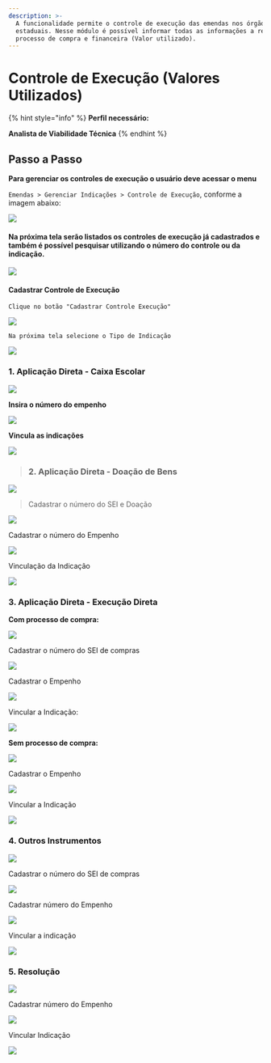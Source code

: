 ```yaml
---
description: >-
  A funcionalidade permite o controle de execução das emendas nos órgãos
  estaduais. Nesse módulo é possível informar todas as informações a respeito do
  processo de compra e financeira (Valor utilizado).
---
```


# Controle de Execução \(Valores Utilizados\)



{% hint style="info" %}
**Perfil necessário:**

  **Analista de Viabilidade Técnica**
{% endhint %}

## Passo a Passo

**Para gerenciar os controles de execução o usuário deve acessar o menu**  
  
`Emendas > Gerenciar Indicações > Controle de Execução`, conforme a imagem abaixo:

![](../.gitbook/assets/image%20%286%29.png)

#### **Na próxima tela serão listados  os controles de execução já cadastrados e também é possível pesquisar utilizando o número do controle ou da indicação.**

![](../.gitbook/assets/image%20%28153%29.png)

#### **Cadastrar Controle de Execução**

`Clique no botão "Cadastrar Controle Execução"`

![](../.gitbook/assets/image%20%2873%29.png)

`Na próxima tela selecione o Tipo de Indicação`

![](../.gitbook/assets/image%20%2866%29.png)

### 1. Aplicação Direta - Caixa Escolar

![](../.gitbook/assets/image%20%2856%29.png)

**Insira o número do empenho**

![](../.gitbook/assets/image%20%2869%29.png)

**Vincula as indicações** 

![](../.gitbook/assets/image%20%2872%29.png)

> ### 2. Aplicação Direta - Doação de Bens

![](../.gitbook/assets/image%20%28109%29.png)

> Cadastrar o número do SEI e Doação

![](../.gitbook/assets/image%20%28103%29.png)

Cadastrar o número do Empenho

![](../.gitbook/assets/image%20%2848%29.png)

Vinculação da Indicação  


![](../.gitbook/assets/image%20%2845%29.png)

### 3. Aplicação Direta - Execução Direta

**Com processo de compra:**

![](../.gitbook/assets/image%20%2832%29.png)

Cadastrar o número do SEI de compras

![](../.gitbook/assets/image%20%2892%29.png)

Cadastrar o Empenho

![](../.gitbook/assets/image%20%28126%29.png)

Vincular a Indicação:

![](../.gitbook/assets/image%20%2894%29.png)



**Sem processo de compra:**

![](../.gitbook/assets/image%20%28169%29.png)

Cadastrar o Empenho

![](../.gitbook/assets/image%20%28155%29.png)

Vincular a Indicação

![](../.gitbook/assets/image%20%2895%29.png)



### 4. Outros Instrumentos

![](../.gitbook/assets/image%20%2854%29.png)

Cadastrar o número do SEI de compras

![](../.gitbook/assets/image%20%2881%29.png)

Cadastrar número do Empenho

![](../.gitbook/assets/image%20%2839%29.png)

Vincular a indicação

![](../.gitbook/assets/image%20%28176%29.png)

### 5. Resolução

![](../.gitbook/assets/image%20%28170%29.png)

Cadastrar número do Empenho

![](../.gitbook/assets/image%20%28140%29.png)

Vincular Indicação

![](../.gitbook/assets/image%20%2817%29.png)

